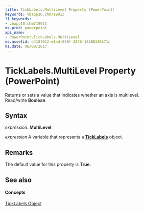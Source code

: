```yaml
---
title: TickLabels.MultiLevel Property (PowerPoint)
keywords: vbapp10.chm719013
f1_keywords:
- vbapp10.chm719013
ms.prod: powerpoint
api_name:
- PowerPoint.TickLabels.MultiLevel
ms.assetid: d418f012-e1ad-040f-3276-18188348671c
ms.date: 06/08/2017
---
```



# TickLabels.MultiLevel Property (PowerPoint)

Returns or sets a value that indicates whether an axis is multilevel. Read/write **Boolean**.


## Syntax

 _expression_. **MultiLevel**

 _expression_ A variable that represents a **[TickLabels](ticklabels-object-powerpoint.md)** object.


## Remarks

The default value for this property is **True**.


## See also


#### Concepts


[TickLabels Object](ticklabels-object-powerpoint.md)

